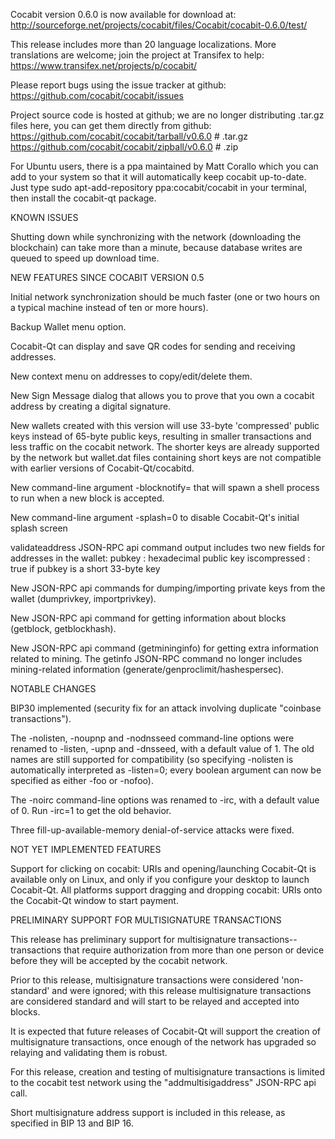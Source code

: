Cocabit version 0.6.0 is now available for download at:
http://sourceforge.net/projects/cocabit/files/Cocabit/cocabit-0.6.0/test/

This release includes more than 20 language localizations.
More translations are welcome; join the
project at Transifex to help:
https://www.transifex.net/projects/p/cocabit/

Please report bugs using the issue tracker at github:
https://github.com/cocabit/cocabit/issues

Project source code is hosted at github; we are no longer
distributing .tar.gz files here, you can get them
directly from github:
https://github.com/cocabit/cocabit/tarball/v0.6.0  # .tar.gz
https://github.com/cocabit/cocabit/zipball/v0.6.0  # .zip

For Ubuntu users, there is a ppa maintained by Matt Corallo which
you can add to your system so that it will automatically keep
cocabit up-to-date.  Just type
sudo apt-add-repository ppa:cocabit/cocabit
in your terminal, then install the cocabit-qt package.


KNOWN ISSUES

Shutting down while synchronizing with the network
(downloading the blockchain) can take more than a minute,
because database writes are queued to speed up download
time.


NEW FEATURES SINCE COCABIT VERSION 0.5

Initial network synchronization should be much faster
(one or two hours on a typical machine instead of ten or more
hours).

Backup Wallet menu option.

Cocabit-Qt can display and save QR codes for sending
and receiving addresses.

New context menu on addresses to copy/edit/delete them.

New Sign Message dialog that allows you to prove that you
own a cocabit address by creating a digital
signature.

New wallets created with this version will
use 33-byte 'compressed' public keys instead of
65-byte public keys, resulting in smaller
transactions and less traffic on the cocabit
network. The shorter keys are already supported
by the network but wallet.dat files containing
short keys are not compatible with earlier
versions of Cocabit-Qt/cocabitd.

New command-line argument -blocknotify=<command>
that will spawn a shell process to run <command> 
when a new block is accepted.

New command-line argument -splash=0 to disable
Cocabit-Qt's initial splash screen

validateaddress JSON-RPC api command output includes
two new fields for addresses in the wallet:
pubkey : hexadecimal public key
iscompressed : true if pubkey is a short 33-byte key

New JSON-RPC api commands for dumping/importing
private keys from the wallet (dumprivkey, importprivkey).

New JSON-RPC api command for getting information about
blocks (getblock, getblockhash).

New JSON-RPC api command (getmininginfo) for getting
extra information related to mining. The getinfo
JSON-RPC command no longer includes mining-related
information (generate/genproclimit/hashespersec).



NOTABLE CHANGES

BIP30 implemented (security fix for an attack involving
duplicate "coinbase transactions").

The -nolisten, -noupnp and -nodnsseed command-line
options were renamed to -listen, -upnp and -dnsseed,
with a default value of 1. The old names are still
supported for compatibility (so specifying -nolisten
is automatically interpreted as -listen=0; every
boolean argument can now be specified as either
-foo or -nofoo).

The -noirc command-line options was renamed to
-irc, with a default value of 0. Run -irc=1 to
get the old behavior.

Three fill-up-available-memory denial-of-service
attacks were fixed.


NOT YET IMPLEMENTED FEATURES

Support for clicking on cocabit: URIs and
opening/launching Cocabit-Qt is available only on Linux,
and only if you configure your desktop to launch
Cocabit-Qt. All platforms support dragging and dropping
cocabit: URIs onto the Cocabit-Qt window to start
payment.


PRELIMINARY SUPPORT FOR MULTISIGNATURE TRANSACTIONS

This release has preliminary support for multisignature
transactions-- transactions that require authorization
from more than one person or device before they
will be accepted by the cocabit network.

Prior to this release, multisignature transactions
were considered 'non-standard' and were ignored;
with this release multisignature transactions are
considered standard and will start to be relayed
and accepted into blocks.

It is expected that future releases of Cocabit-Qt
will support the creation of multisignature transactions,
once enough of the network has upgraded so relaying
and validating them is robust.

For this release, creation and testing of multisignature
transactions is limited to the cocabit test network using
the "addmultisigaddress" JSON-RPC api call.

Short multisignature address support is included in this
release, as specified in BIP 13 and BIP 16.
